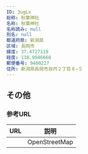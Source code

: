 ```yaml
---
ID: 3ugLx
総称: 秋葉神社
名称: 秋葉神社
名称読み: null
別名: null
都道府県: 新潟県
区域: 長岡市
緯度: 37.4727119
経度: 138.9946668
郵便番号: 9400227
住所: 新潟県長岡市谷内２丁目８−５
---
```


## その他

### 参考URL

| URL | 説明          |
| --- | ------------- |
|     | OpenStreetMap |
